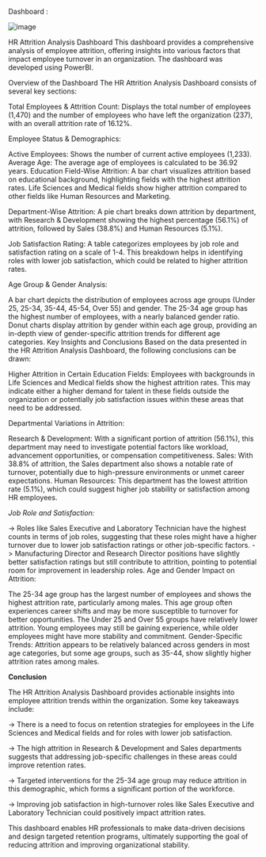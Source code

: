 Dashboard : 

![image](https://github.com/user-attachments/assets/accfbbed-c53a-4fea-980e-a507a21fcdaa)


HR Attrition Analysis Dashboard
This dashboard provides a comprehensive analysis of employee attrition, offering insights into various factors that impact employee turnover in an organization. The dashboard was developed using PowerBI.

Overview of the Dashboard
The HR Attrition Analysis Dashboard consists of several key sections:

Total Employees & Attrition Count: Displays the total number of employees (1,470) and the number of employees who have left the organization (237), with an overall attrition rate of 16.12%.

Employee Status & Demographics:

Active Employees: Shows the number of current active employees (1,233).
Average Age: The average age of employees is calculated to be 36.92 years.
Education Field-Wise Attrition: A bar chart visualizes attrition based on educational background, highlighting fields with the highest attrition rates. Life Sciences and Medical fields show higher attrition compared to other fields like Human Resources and Marketing.

Department-Wise Attrition: A pie chart breaks down attrition by department, with Research & Development showing the highest percentage (56.1%) of attrition, followed by Sales (38.8%) and Human Resources (5.1%).

Job Satisfaction Rating: A table categorizes employees by job role and satisfaction rating on a scale of 1-4. This breakdown helps in identifying roles with lower job satisfaction, which could be related to higher attrition rates.

Age Group & Gender Analysis:

A bar chart depicts the distribution of employees across age groups (Under 25, 25-34, 35-44, 45-54, Over 55) and gender. The 25-34 age group has the highest number of employees, with a nearly balanced gender ratio.
Donut charts display attrition by gender within each age group, providing an in-depth view of gender-specific attrition trends for different age categories.
Key Insights and Conclusions
Based on the data presented in the HR Attrition Analysis Dashboard, the following conclusions can be drawn:

Higher Attrition in Certain Education Fields: Employees with backgrounds in Life Sciences and Medical fields show the highest attrition rates. This may indicate either a higher demand for talent in these fields outside the organization or potentially job satisfaction issues within these areas that need to be addressed.

Departmental Variations in Attrition:

Research & Development: With a significant portion of attrition (56.1%), this department may need to investigate potential factors like workload, advancement opportunities, or compensation competitiveness.
Sales: With 38.8% of attrition, the Sales department also shows a notable rate of turnover, potentially due to high-pressure environments or unmet career expectations.
Human Resources: This department has the lowest attrition rate (5.1%), which could suggest higher job stability or satisfaction among HR employees.

*Job Role and Satisfaction:*

-> Roles like Sales Executive and Laboratory Technician have the highest counts in terms of job roles, suggesting that these roles might have a higher turnover due to lower job satisfaction ratings or other job-specific factors.
-> Manufacturing Director and Research Director positions have slightly better satisfaction ratings but still contribute to attrition, pointing to potential room for improvement in leadership roles.
Age and Gender Impact on Attrition:

The 25-34 age group has the largest number of employees and shows the highest attrition rate, particularly among males. This age group often experiences career shifts and may be more susceptible to turnover for better opportunities.
The Under 25 and Over 55 groups have relatively lower attrition. Young employees may still be gaining experience, while older employees might have more stability and commitment.
Gender-Specific Trends: Attrition appears to be relatively balanced across genders in most age categories, but some age groups, such as 35-44, show slightly higher attrition rates among males.


**Conclusion**

The HR Attrition Analysis Dashboard provides actionable insights into employee attrition trends within the organization. Some key takeaways include:

-> There is a need to focus on retention strategies for employees in the Life Sciences and Medical fields and for roles with lower job satisfaction.

-> The high attrition in Research & Development and Sales departments suggests that addressing job-specific challenges in these areas could improve retention rates.

-> Targeted interventions for the 25-34 age group may reduce attrition in this demographic, which forms a significant portion of the workforce.

-> Improving job satisfaction in high-turnover roles like Sales Executive and Laboratory Technician could positively impact attrition rates.

This dashboard enables HR professionals to make data-driven decisions and design targeted retention programs, ultimately supporting the goal of reducing attrition and improving organizational stability.
